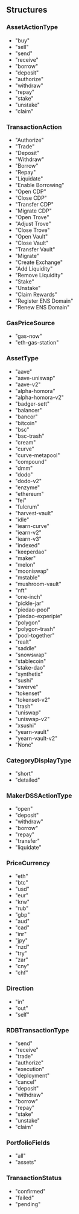 
## Structures
### AssetActionType
 - "buy"
 - "sell"
 - "send"
 - "receive"
 - "borrow"
 - "deposit"
 - "authorize"
 - "withdraw"
 - "repay"
 - "stake"
 - "unstake"
 - "claim"

### TransactionAction
 - "Authorize"
 - "Trade"
 - "Deposit"
 - "Withdraw"
 - "Borrow"
 - "Repay"
 - "Liquidate"
 - "Enable Borrowing"
 - "Open CDP"
 - "Close CDP"
 - "Transfer CDP"
 - "Migrate CDP"
 - "Open Trove"
 - "Adjust Trove"
 - "Close Trove"
 - "Open Vault"
 - "Close Vault"
 - "Transfer Vault"
 - "Migrate"
 - "Create Exchange"
 - "Add Liquidity"
 - "Remove Liquidity"
 - "Stake"
 - "Unstake"
 - "Claim Rewards"
 - "Register ENS Domain"
 - "Renew ENS Domain"

### GasPriceSource
 - "gas-now"
 - "eth-gas-station"

### AssetType
 - "aave"
 - "aave-uniswap"
 - "aave-v2"
 - "alpha-homora"
 - "alpha-homora-v2"
 - "badger-sett"
 - "balancer"
 - "bancor"
 - "bitcoin"
 - "bsc"
 - "bsc-trash"
 - "cream"
 - "curve"
 - "curve-metapool"
 - "compound"
 - "dmm"
 - "dodo"
 - "dodo-v2"
 - "enzyme"
 - "ethereum"
 - "fei"
 - "fulcrum"
 - "harvest-vault"
 - "idle"
 - "iearn-curve"
 - "iearn-v2"
 - "iearn-v3"
 - "indexed"
 - "keeperdao"
 - "maker"
 - "melon"
 - "mooniswap"
 - "mstable"
 - "mushroom-vault"
 - "nft"
 - "one-inch"
 - "pickle-jar"
 - "piedao-pool"
 - "piedao-experipie"
 - "polygon"
 - "polygon-trash"
 - "pool-together"
 - "realt"
 - "saddle"
 - "snowswap"
 - "stablecoin"
 - "stake-dao"
 - "synthetix"
 - "sushi"
 - "swerve"
 - "tokenset"
 - "tokenset-v2"
 - "trash"
 - "uniswap"
 - "uniswap-v2"
 - "xsushi"
 - "yearn-vault"
 - "yearn-vault-v2"
 - "None"

### CategoryDisplayType
 - "short"
 - "detailed"

### MakerDSSActionType
 - "open"
 - "deposit"
 - "withdraw"
 - "borrow"
 - "repay"
 - "transfer"
 - "liquidate"

### PriceCurrency
 - "eth"
 - "btc"
 - "usd"
 - "eur"
 - "krw"
 - "rub"
 - "gbp"
 - "aud"
 - "cad"
 - "inr"
 - "jpy"
 - "nzd"
 - "try"
 - "zar"
 - "cny"
 - "chf"

### Direction
 - "in"
 - "out"
 - "self"

### RDBTransactionType
 - "send"
 - "receive"
 - "trade"
 - "authorize"
 - "execution"
 - "deployment"
 - "cancel"
 - "deposit"
 - "withdraw"
 - "borrow"
 - "repay"
 - "stake"
 - "unstake"
 - "claim"

### PortfolioFields
 - "all"
 - "assets"

### TransactionStatus
 - "confirmed"
 - "failed"
 - "pending"

